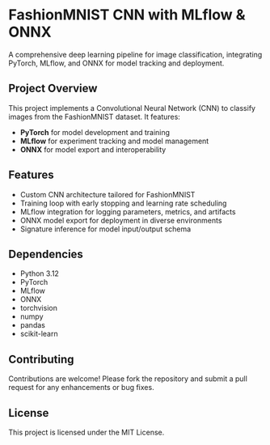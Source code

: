 # FashionMNIST CNN with MLflow & ONNX

A comprehensive deep learning pipeline for image classification, integrating PyTorch, MLflow, and ONNX for model
tracking and deployment.

## Project Overview

This project implements a Convolutional Neural Network (CNN) to classify images from the FashionMNIST dataset. It
features:

* **PyTorch** for model development and training
* **MLflow** for experiment tracking and model management
* **ONNX** for model export and interoperability

## Features

* Custom CNN architecture tailored for FashionMNIST
* Training loop with early stopping and learning rate scheduling
* MLflow integration for logging parameters, metrics, and artifacts
* ONNX model export for deployment in diverse environments
* Signature inference for model input/output schema


## Dependencies

* Python 3.12
* PyTorch
* MLflow
* ONNX
* torchvision
* numpy
* pandas
* scikit-learn


## Contributing

Contributions are welcome! Please fork the repository and submit a pull request for any enhancements or bug fixes.

## License

This project is licensed under the MIT License.
